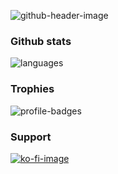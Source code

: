 ![github-header-image](https://github.com/user-attachments/assets/4ad72b9b-a8a7-4be2-afbc-9355b979b6e5)
### Github stats
![languages](https://github-readme-stats.vercel.app/api/top-langs?username=oskarbukovsky&show_icons=true&locale=en&layout=compact)
### Trophies
![profile-badges](https://github-profile-trophy.vercel.app/?username=oskarbukovsky&rank=-?&no-bg=true&theme=onedark&margin-w=10)
### Support
[![ko-fi-image](https://github.com/user-attachments/assets/65aca8c5-829a-4ec7-9e19-9f53cf4fa455)](https://ko-fi.com/juunikorn)


<!--
**oskarbukovsky/oskarbukovsky** is a ✨ _special_ ✨ repository because its `README.md` (this file) appears on your GitHub profile.

Here are some ideas to get you started:

- 🔭 I’m currently working on ...
- 🌱 I’m currently learning ...
- 👯 I’m looking to collaborate on ...
- 🤔 I’m looking for help with ...
- 💬 Ask me about ...
- 📫 How to reach me: ...
- 😄 Pronouns: ...
- ⚡ Fun fact: ...
-->
